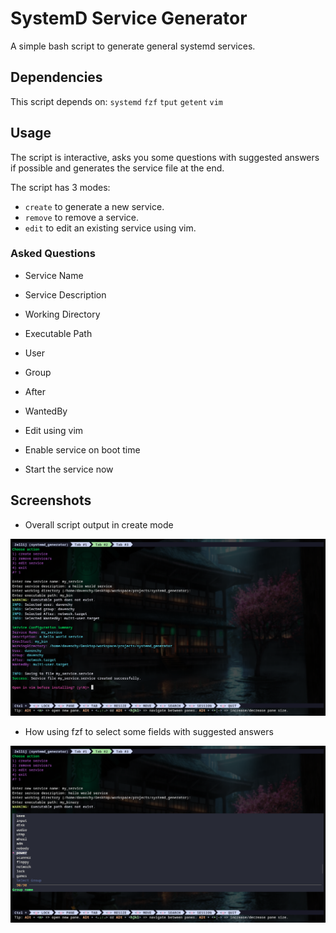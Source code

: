 # SystemD Service Generator

A simple bash script to generate general systemd services.

## Dependencies

This script depends on: `systemd` `fzf` `tput` `getent` `vim`

## Usage

The script is interactive, asks you some questions with suggested answers if
possible and generates the service file at the end.

The script has 3 modes:
- `create` to generate a new service.
- `remove` to remove a service.
- `edit` to edit an existing service using vim.

### Asked Questions

- Service Name
- Service Description
- Working Directory
- Executable Path
- User
- Group
- After
- WantedBy

- Edit using vim
- Enable service on boot time
- Start the service now

## Screenshots

- Overall script output in create mode

![Overall script output in create mode](screens/screen1.png)

- How using fzf to select some fields with suggested answers

![How using fzf to select some fields with suggested answers](screens/screen2.png)
